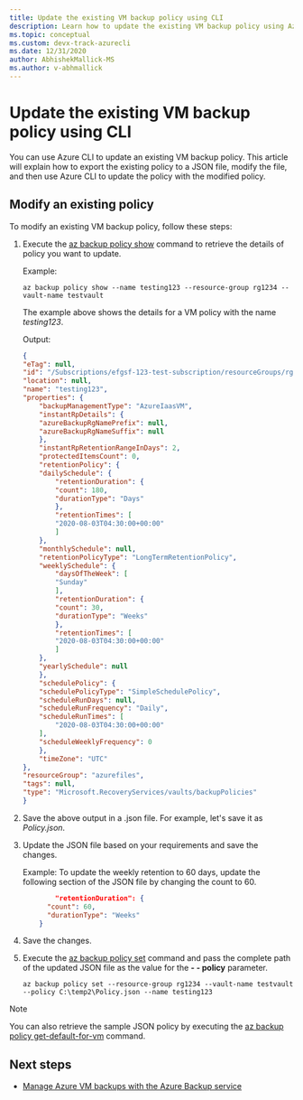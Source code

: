 ```yaml
---
title: Update the existing VM backup policy using CLI
description: Learn how to update the existing VM backup policy using Azure CLI.
ms.topic: conceptual
ms.custom: devx-track-azurecli
ms.date: 12/31/2020
author: AbhishekMallick-MS
ms.author: v-abhmallick
---
```

# Update the existing VM backup policy using CLI

You can use Azure CLI to update an existing VM backup policy. This article will explain how to export the existing policy to a JSON file, modify the file, and then use Azure CLI to update the policy with the modified policy.

## Modify an existing policy

To modify an existing VM backup policy, follow these steps:

1. Execute the [az backup policy show](/cli/azure/backup/policy#az-backup-policy-show) command to retrieve the details of policy you want to update.

    Example:

    ```azurecli
    az backup policy show --name testing123 --resource-group rg1234 --vault-name testvault
    ```

    The example above shows the details for a VM policy with the name *testing123*.

    Output:

    ```json
    {
    "eTag": null,
    "id": "/Subscriptions/efgsf-123-test-subscription/resourceGroups/rg1234/providers/Microsoft.RecoveryServices/vaults/testvault/backupPolicies/testing123",
    "location": null,
    "name": "testing123",
    "properties": {
        "backupManagementType": "AzureIaasVM",
        "instantRpDetails": {
        "azureBackupRgNamePrefix": null,
        "azureBackupRgNameSuffix": null
        },
        "instantRpRetentionRangeInDays": 2,
        "protectedItemsCount": 0,
        "retentionPolicy": {
        "dailySchedule": {
            "retentionDuration": {
            "count": 180,
            "durationType": "Days"
            },
            "retentionTimes": [
            "2020-08-03T04:30:00+00:00"
            ]
        },
        "monthlySchedule": null,
        "retentionPolicyType": "LongTermRetentionPolicy",
        "weeklySchedule": {
            "daysOfTheWeek": [
            "Sunday"
            ],
            "retentionDuration": {
            "count": 30,
            "durationType": "Weeks"
            },
            "retentionTimes": [
            "2020-08-03T04:30:00+00:00"
            ]
        },
        "yearlySchedule": null
        },
        "schedulePolicy": {
        "schedulePolicyType": "SimpleSchedulePolicy",
        "scheduleRunDays": null,
        "scheduleRunFrequency": "Daily",
        "scheduleRunTimes": [
            "2020-08-03T04:30:00+00:00"
        ],
        "scheduleWeeklyFrequency": 0
        },
        "timeZone": "UTC"
    },
    "resourceGroup": "azurefiles",
    "tags": null,
    "type": "Microsoft.RecoveryServices/vaults/backupPolicies"
    }
    ```

1. Save the above output in a .json file. For example, let's save it as *Policy.json*.
1. Update the JSON file based on your requirements and save the changes.

    Example:
    To update the weekly retention to 60 days, update the following section of the JSON file by changing the count to 60.

    ```json
            "retentionDuration": {
          "count": 60,
          "durationType": "Weeks"
        }

    ```

1. Save the changes.
1. Execute the [az backup policy set](/cli/azure/backup/policy#az-backup-policy-set) command and pass the complete path of the updated JSON file as the value for the **- - policy** parameter.

    ```azurecli
    az backup policy set --resource-group rg1234 --vault-name testvault --policy C:\temp2\Policy.json --name testing123
    ```

>[!NOTE]
>You can also retrieve the sample JSON policy by executing the [az backup policy get-default-for-vm](/cli/azure/backup/policy#az-backup-policy-get-default-for-vm) command.

## Next steps

- [Manage Azure VM backups with the Azure Backup service](backup-azure-manage-vms.md)
